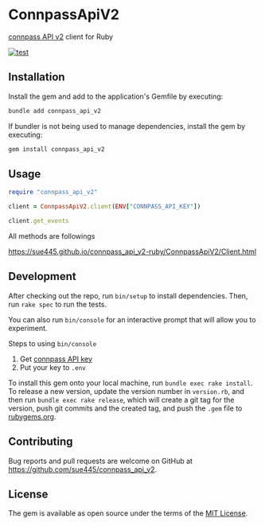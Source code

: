 # ConnpassApiV2
[connpass API v2](https://connpass.com/about/api/v2/) client for Ruby

[![test](https://github.com/sue445/connpass_api_v2-ruby/actions/workflows/test.yml/badge.svg)](https://github.com/sue445/connpass_api_v2-ruby/actions/workflows/test.yml)

## Installation

Install the gem and add to the application's Gemfile by executing:

```bash
bundle add connpass_api_v2
```

If bundler is not being used to manage dependencies, install the gem by executing:

```bash
gem install connpass_api_v2
```

## Usage
```ruby
require "connpass_api_v2"

client = ConnpassApiV2.client(ENV["CONNPASS_API_KEY"])

client.get_events
```

All methods are followings

https://sue445.github.io/connpass_api_v2-ruby/ConnpassApiV2/Client.html

## Development

After checking out the repo, run `bin/setup` to install dependencies. Then, run `rake spec` to run the tests.

You can also run `bin/console` for an interactive prompt that will allow you to experiment.

Steps to using `bin/console`

1. Get [connpass API key](https://connpass.com/about/api/v2/#section/%E6%A6%82%E8%A6%81/%E8%AA%8D%E8%A8%BC)
2. Put your key to `.env`

To install this gem onto your local machine, run `bundle exec rake install`. To release a new version, update the version number in `version.rb`, and then run `bundle exec rake release`, which will create a git tag for the version, push git commits and the created tag, and push the `.gem` file to [rubygems.org](https://rubygems.org).

## Contributing

Bug reports and pull requests are welcome on GitHub at https://github.com/sue445/connpass_api_v2.

## License

The gem is available as open source under the terms of the [MIT License](https://opensource.org/licenses/MIT).

